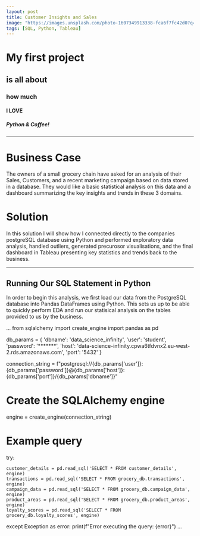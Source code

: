 ```yaml
---
layout: post
title: Customer Insights and Sales
image: "https://images.unsplash.com/photo-1607349913338-fca6f7fc42d0?q=80&w=1548&auto=format&fit=crop&ixlib=rb-4.0.3&ixid=M3wxMjA3fDB8MHxwaG90by1wYWdlfHx8fGVufDB8fHx8fA%3D%3D"
tags: [SQL, Python, Tableau]
---
```


# My first project
## is all about
### how much
#### I LOVE
##### Python & Coffee!

---

# Business Case

The owners of a small grocery chain have asked for an analysis of their Sales, Customers, and a recent marketing campaign based on data stored in a database. They would like a basic statistical analysis on this data and a dashboard summarizing the key insights and trends in these 3 domains.

# Solution

In this solution I will show how I connected directly to the companies postgreSQL database using Python and performed exploratory data analysis, handled outliers, generated precurosor visualisations, and the final dashboard in Tableau presenting key statistics and trends back to the business.

---

## Running Our SQL Statement in Python

In order to begin this analysis, we first load our data from the PostgreSQL database into Pandas DataFrames using Python. This sets us up to be able to quickly perform EDA and run our statisical analysis on the tables provided to us by the business.

...
from sqlalchemy import create_engine
import pandas as pd

db_params = {
    'dbname': 'data_science_infinity',
    'user': 'student',
    'password': '*******',
    'host': 'data-science-infinity.cpwa6tfdvnx2.eu-west-2.rds.amazonaws.com',
    'port': '5432'
}

connection_string = f"postgresql://{db_params['user']}:{db_params['password']}@{db_params['host']}:{db_params['port']}/{db_params['dbname']}"

# Create the SQLAlchemy engine
engine = create_engine(connection_string)

# Example query
try:
    
    customer_details = pd.read_sql('SELECT * FROM customer_details', engine)
    transactions = pd.read_sql('SELECT * FROM grocery_db.transactions', engine)
    campaign_data = pd.read_sql('SELECT * FROM grocery_db.campaign_data', engine)
    product_areas = pd.read_sql('SELECT * FROM grocery_db.product_areas', engine)
    loyalty_scores = pd.read_sql('SELECT * FROM grocery_db.loyalty_scores', engine)
    
except Exception as error:
    print(f"Error executing the query: {error}")
...
